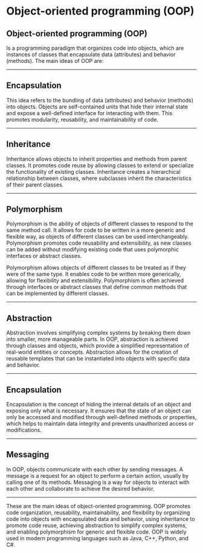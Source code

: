 # Object-oriented programming (OOP) #


## Object-oriented programming (OOP) ##
Is a programming paradigm that organizes code into objects, which are instances of classes that encapsulate data (attributes) and behavior (methods). The main ideas of OOP are:

<hr>

## Encapsulation ##
 This idea refers to the bundling of data (attributes) and behavior (methods) into objects. Objects are self-contained units that hide their internal state and expose a well-defined interface for interacting with them. This promotes modularity, reusability, and maintainability of code.

<hr>

## Inheritance ##
Inheritance allows objects to inherit properties and methods from parent classes. It promotes code reuse by allowing classes to extend or specialize the functionality of existing classes. Inheritance creates a hierarchical relationship between classes, where subclasses inherit the characteristics of their parent classes.

<hr>

## Polymorphism ##
Polymorphism is the ability of objects of different classes to respond to the same method call. It allows for code to be written in a more generic and flexible way, as objects of different classes can be used interchangeably. Polymorphism promotes code reusability and extensibility, as new classes can be added without modifying existing code that uses polymorphic interfaces or abstract classes.

Polymorphism allows objects of different classes to be treated as if they were of the same type. It enables code to be written more generically, allowing for flexibility and extensibility. Polymorphism is often achieved through interfaces or abstract classes that define common methods that can be implemented by different classes.

<hr>

## Abstraction ##

Abstraction involves simplifying complex systems by breaking them down into smaller, more manageable parts. In OOP, abstraction is achieved through classes and objects, which provide a simplified representation of real-world entities or concepts. Abstraction allows for the creation of reusable templates that can be instantiated into objects with specific data and behavior.

<hr>


## Encapsulation ##

Encapsulation is the concept of hiding the internal details of an object and exposing only what is necessary. It ensures that the state of an object can only be accessed and modified through well-defined methods or properties, which helps to maintain data integrity and prevents unauthorized access or modifications.


<hr>


## Messaging ##
In OOP, objects communicate with each other by sending messages. A message is a request for an object to perform a certain action, usually by calling one of its methods. Messaging is a way for objects to interact with each other and collaborate to achieve the desired behavior.

<hr>

These are the main ideas of object-oriented programming. OOP promotes code organization, reusability, maintainability, and flexibility by organizing code into objects with encapsulated data and behavior, using inheritance to promote code reuse, achieving abstraction to simplify complex systems, and enabling polymorphism for generic and flexible code. OOP is widely used in modern programming languages such as Java, C++, Python, and C#.
